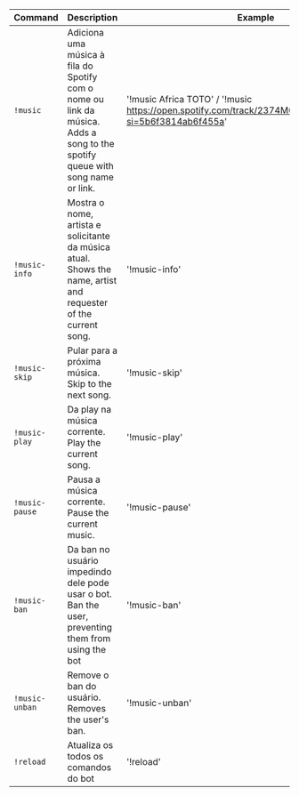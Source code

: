 | Command          | Description                                                                                                                      | Example                                                                                                   |
|------------------|----------------------------------------------------------------------------------------------------------------------------------|-----------------------------------------------------------------------------------------------------------|
| `!music`         | Adiciona uma música à fila do Spotify com o nome ou link da música.<br/>Adds a song to the spotify queue with song name or link. | '!music Africa TOTO' / '!music https://open.spotify.com/track/2374M0fQpWi3dLnB54qaLX?si=5b6f3814ab6f455a' |
| `!music-info`    | Mostra o nome, artista e solicitante da música atual.<br/>Shows the name, artist and requester of the current song.              | '!music-info'                                                                                             |
| `!music-skip`    | Pular para a próxima música.<br/>Skip to the next song.                                                                          | '!music-skip'                                                                                             |
| `!music-play`    | Da play na música corrente.<br/>Play the current song.                                                                           | '!music-play'                                                                                             |
| `!music-pause`   | Pausa a música corrente.<br/>Pause the current music.                                                                            | '!music-pause'                                                                                            |
| `!music-ban`     | Da ban no usuário impedindo dele pode usar o bot.<br/>Ban the user, preventing them from using the bot                           | '!music-ban'                                                                                              |
| `!music-unban`   | Remove o ban do usuário.<br/>Removes the user's ban.                                                                             | '!music-unban'                                                                                            |
| `!reload`        | Atualiza os todos os comandos do bot                                                                                             | '!reload'                                                                                                 |
